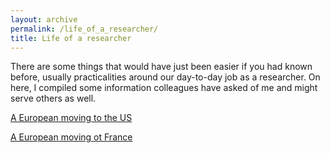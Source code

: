 ```yaml
---
layout: archive
permalink: /life_of_a_researcher/
title: Life of a researcher
---
```


There are some things that would have just been easier if you had known before, usually practicalities around our
day-to-day job as a researcher. On here, I compiled some information colleagues have asked of me and might serve
others as well.

<a href="/european_moving_to_us/">A European moving to the US</a>

<a href="/european_moving_to_France/">A European moving ot France</a>